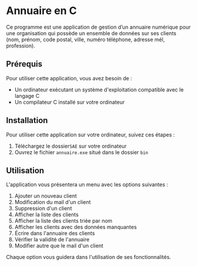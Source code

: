 # Annuaire en C

Ce programme est une application de gestion d’un annuaire numérique pour une organisation qui possède un ensemble de données sur ses clients (nom, prénom, code postal, ville, numéro téléphone, adresse mél, profession).

## Prérequis

Pour utiliser cette application, vous avez besoin de :

-   Un ordinateur exécutant un système d'exploitation compatible avec le langage C
-   Un compilateur C installé sur votre ordinateur

## Installation

Pour utiliser cette application sur votre ordinateur, suivez ces étapes :

1.  Téléchargez le dossier`SAE` sur votre ordinateur
2.  Ouvrez le fichier `annuaire.exe` situé dans le dossier `bin`

## Utilisation

L'application vous présentera un menu avec les options suivantes :

1.  Ajouter un nouveau client
2.  Modification du mail d'un client
3.  Suppression d'un client
4.  Afficher la liste des clients
5.  Afficher la liste des clients triée par nom
6.  Afficher les clients avec des données manquantes
7.  Écrire dans l'annuaire des clients
8.  Vérifier la validité de l'annuaire
9.  Modifier autre que le mail d'un client 
 
Chaque option vous guidera dans l'utilisation de ses fonctionnalités.
